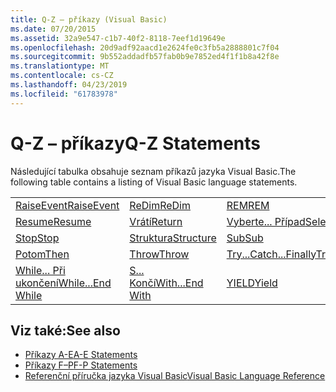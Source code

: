 ```yaml
---
title: Q-Z – příkazy (Visual Basic)
ms.date: 07/20/2015
ms.assetid: 32a9e547-c1b7-40f2-8118-7eef1d19649e
ms.openlocfilehash: 20d9adf92aacd1e2624fe0c3fb5a2888801c7f04
ms.sourcegitcommit: 9b552addadfb57fab0b9e7852ed4f1f1b8a42f8e
ms.translationtype: MT
ms.contentlocale: cs-CZ
ms.lasthandoff: 04/23/2019
ms.locfileid: "61783978"
---
```

# <a name="q-z-statements"></a><span data-ttu-id="4d5a0-102">Q-Z – příkazy</span><span class="sxs-lookup"><span data-stu-id="4d5a0-102">Q-Z Statements</span></span>
<span data-ttu-id="4d5a0-103">Následující tabulka obsahuje seznam příkazů jazyka Visual Basic.</span><span class="sxs-lookup"><span data-stu-id="4d5a0-103">The following table contains a listing of Visual Basic language statements.</span></span>  
  
|||||  
|---|---|---|---|  
|[<span data-ttu-id="4d5a0-104">RaiseEvent</span><span class="sxs-lookup"><span data-stu-id="4d5a0-104">RaiseEvent</span></span>](../../../visual-basic/language-reference/statements/raiseevent-statement.md)|[<span data-ttu-id="4d5a0-105">ReDim</span><span class="sxs-lookup"><span data-stu-id="4d5a0-105">ReDim</span></span>](../../../visual-basic/language-reference/statements/redim-statement.md)|[<span data-ttu-id="4d5a0-106">REM</span><span class="sxs-lookup"><span data-stu-id="4d5a0-106">REM</span></span>](../../../visual-basic/language-reference/statements/rem-statement.md)|[<span data-ttu-id="4d5a0-107">RemoveHandler</span><span class="sxs-lookup"><span data-stu-id="4d5a0-107">RemoveHandler</span></span>](../../../visual-basic/language-reference/statements/removehandler-statement.md)|  
|[<span data-ttu-id="4d5a0-108">Resume</span><span class="sxs-lookup"><span data-stu-id="4d5a0-108">Resume</span></span>](../../../visual-basic/language-reference/statements/resume-statement.md)|[<span data-ttu-id="4d5a0-109">Vrátí</span><span class="sxs-lookup"><span data-stu-id="4d5a0-109">Return</span></span>](../../../visual-basic/language-reference/statements/return-statement.md)|[<span data-ttu-id="4d5a0-110">Vyberte... Případ</span><span class="sxs-lookup"><span data-stu-id="4d5a0-110">Select...Case</span></span>](../../../visual-basic/language-reference/statements/select-case-statement.md)|[<span data-ttu-id="4d5a0-111">Nastavit</span><span class="sxs-lookup"><span data-stu-id="4d5a0-111">Set</span></span>](../../../visual-basic/language-reference/statements/set-statement.md)|  
|[<span data-ttu-id="4d5a0-112">Stop</span><span class="sxs-lookup"><span data-stu-id="4d5a0-112">Stop</span></span>](../../../visual-basic/language-reference/statements/stop-statement.md)|[<span data-ttu-id="4d5a0-113">Struktura</span><span class="sxs-lookup"><span data-stu-id="4d5a0-113">Structure</span></span>](../../../visual-basic/language-reference/statements/structure-statement.md)|[<span data-ttu-id="4d5a0-114">Sub</span><span class="sxs-lookup"><span data-stu-id="4d5a0-114">Sub</span></span>](../../../visual-basic/language-reference/statements/sub-statement.md)|[<span data-ttu-id="4d5a0-115">SyncLock</span><span class="sxs-lookup"><span data-stu-id="4d5a0-115">SyncLock</span></span>](../../../visual-basic/language-reference/statements/synclock-statement.md)|  
|[<span data-ttu-id="4d5a0-116">Potom</span><span class="sxs-lookup"><span data-stu-id="4d5a0-116">Then</span></span>](../../../visual-basic/language-reference/statements/then-statement.md)|[<span data-ttu-id="4d5a0-117">Throw</span><span class="sxs-lookup"><span data-stu-id="4d5a0-117">Throw</span></span>](../../../visual-basic/language-reference/statements/throw-statement.md)|[<span data-ttu-id="4d5a0-118">Try...Catch...Finally</span><span class="sxs-lookup"><span data-stu-id="4d5a0-118">Try...Catch...Finally</span></span>](../../../visual-basic/language-reference/statements/try-catch-finally-statement.md)|[<span data-ttu-id="4d5a0-119">použití</span><span class="sxs-lookup"><span data-stu-id="4d5a0-119">Using</span></span>](../../../visual-basic/language-reference/statements/using-statement.md)|  
|[<span data-ttu-id="4d5a0-120">While... Při ukončení</span><span class="sxs-lookup"><span data-stu-id="4d5a0-120">While...End While</span></span>](../../../visual-basic/language-reference/statements/while-end-while-statement.md)|[<span data-ttu-id="4d5a0-121">S... Končí</span><span class="sxs-lookup"><span data-stu-id="4d5a0-121">With...End With</span></span>](../../../visual-basic/language-reference/statements/with-end-with-statement.md)|[<span data-ttu-id="4d5a0-122">YIELD</span><span class="sxs-lookup"><span data-stu-id="4d5a0-122">Yield</span></span>](../../../visual-basic/language-reference/statements/yield-statement.md)||  
  
## <a name="see-also"></a><span data-ttu-id="4d5a0-123">Viz také:</span><span class="sxs-lookup"><span data-stu-id="4d5a0-123">See also</span></span>

- [<span data-ttu-id="4d5a0-124">Příkazy A-E</span><span class="sxs-lookup"><span data-stu-id="4d5a0-124">A-E Statements</span></span>](../../../visual-basic/language-reference/statements/a-e-statements.md)
- [<span data-ttu-id="4d5a0-125">Příkazy F–P</span><span class="sxs-lookup"><span data-stu-id="4d5a0-125">F-P Statements</span></span>](../../../visual-basic/language-reference/statements/f-p-statements.md)
- [<span data-ttu-id="4d5a0-126">Referenční příručka jazyka Visual Basic</span><span class="sxs-lookup"><span data-stu-id="4d5a0-126">Visual Basic Language Reference</span></span>](../../../visual-basic/language-reference/index.md)

